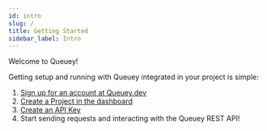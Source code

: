 ```yaml
---
id: intro
slug: /
title: Getting Started
sidebar_label: Intro
---
```


Welcome to Queuey!

Getting setup and running with Queuey integrated in your project is simple:

1. <a href="https://queuey.dev/signup" target="_blank">Sign up for an account at Queuey.dev</a>
2. <a href="https://queuey.dev/signup" target="_blank">Create a Project in the dashboard</a>
3. <a href="https://queuey.dev/signup" target="_blank">Create an API Key</a>
4. Start sending requests and interacting with the Queuey REST API!
